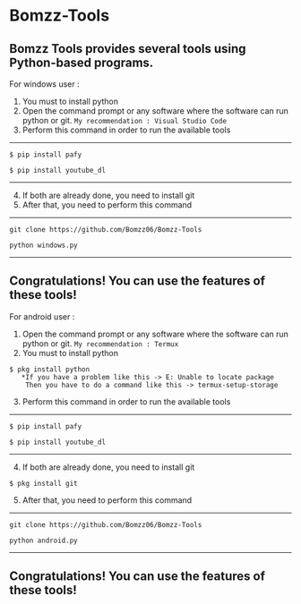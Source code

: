 # Bomzz-Tools
Bomzz Tools provides several tools using Python-based programs.
---------------------------------------------------------
For windows user :
1. You must to install python
2. Open the command prompt or any software where the software can run python or git.
```My recommendation : Visual Studio Code```
3. Perform this command in order to run the available tools
---------------------------------------------------------
```
$ pip install pafy
```
```
$ pip install youtube_dl
```
---------------------------------------------------------
4. If both are already done, you need to install git
5. After that, you need to perform this command
---------------------------------------------------------
```
git clone https://github.com/Bomzz06/Bomzz-Tools
```
```
python windows.py
```
---------------------------------------------------------
Congratulations! You can use the features of these tools!
---------------------------------------------------------
For android user :
1. Open the command prompt or any software where the software can run python or git.
```My recommendation : Termux```
2. You must to install python
```
$ pkg install python
   *If you have a problem like this -> E: Unable to locate package
    Then you have to do a command like this -> termux-setup-storage
```
3. Perform this command in order to run the available tools
---------------------------------------------------------
```
$ pip install pafy
```
```
$ pip install youtube_dl
```
---------------------------------------------------------
4. If both are already done, you need to install git
```
$ pkg install git
```
5. After that, you need to perform this command
---------------------------------------------------------
```
git clone https://github.com/Bomzz06/Bomzz-Tools
```
```
python android.py
```
---------------------------------------------------------
Congratulations! You can use the features of these tools!
---------------------------------------------------------
